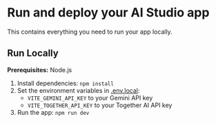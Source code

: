 # Run and deploy your AI Studio app

This contains everything you need to run your app locally.

## Run Locally

**Prerequisites:**  Node.js


1. Install dependencies:
   `npm install`
2. Set the environment variables in [.env.local](.env.local):
   - `VITE_GEMINI_API_KEY` to your Gemini API key
   - `VITE_TOGETHER_API_KEY` to your Together AI API key
3. Run the app:
   `npm run dev`
